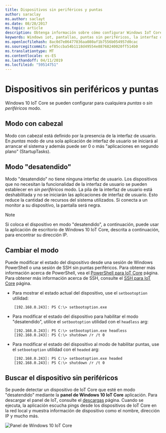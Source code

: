 ```yaml
---
title: Dispositivos sin periféricos y puntas
author: saraclay
ms.author: saclayt
ms.date: 08/28/2017
ms.topic: article
description: Obtenga información sobre cómo configurar Windows IoT Core para el modo con cabezal o sin periféricos de los dispositivos.
keywords: Windows iot, pantallas, puntas sin periféricos, la interfaz de usuario
ms.openlocfilehash: 8ac0d7e06477836aa080af1b7556b054957d0cac
ms.sourcegitcommit: ef85ccba54b1118d49554e88768240020ff514b0
ms.translationtype: MT
ms.contentlocale: es-ES
ms.lasthandoff: 04/11/2019
ms.locfileid: "59514751"
---
```

# <a name="headed-and-headless-devices"></a>Dispositivos sin periféricos y puntas

Windows 10 IoT Core se pueden configurar para cualquiera *puntas* o *sin periféricos* modo. 

## <a name="headed-mode"></a>Modo con cabezal
Modo con cabezal está definido por la presencia de la interfaz de usuario. En *puntas* modo de una sola aplicación de interfaz de usuario se iniciará al arrancar el sistema y además puede ser 0 o más "aplicaciones en segundo plano" (StartupTasks). 

## <a name="headless-mode"></a>Modo "desatendido"
Modo "desatendido" no tiene ninguna interfaz de usuario.  Los dispositivos que no necesitan la funcionalidad de la interfaz de usuario se pueden establecer en *sin periféricos* modo. La pila de la interfaz de usuario está deshabilitada y no se iniciarán las aplicaciones de interfaz de usuario. Esto reduce la cantidad de recursos del sistema utilizados. Si conecta a un monitor a su dispositivo, la pantalla será negra.

> [!NOTE]
> Si coloca el dispositivo en modo "desatendido", a continuación, puede usar la aplicación de escritorio de Windows 10 IoT Core, descrita a continuación, para encontrar su dirección IP.

## <a name="changing-the-mode"></a>Cambiar el modo
Puede modificar el estado del dispositivo desde una sesión de Windows PowerShell o una sesión de SSH sin puntas periféricos. Para obtener más información acerca de PowerShell, vea el [PowerShell para IoT Core](../connect-your-device/PowerShell.md) página. Para obtener más información acerca de SSH, consulte el [SSH para IoT Core](../connect-your-device/SSH.md) página.

* Para mostrar el estado actual del dispositivo, use el `setbootoption` utilidad:

~~~
    [192.168.0.243]: PS C:\> setbootoption.exe
~~~

* Para modificar el estado del dispositivo para habilitar el modo "desatendido", utilice el `setbootoption` utilidad con el `headless` arg:

~~~
    [192.168.0.243]: PS C:\> setbootoption.exe headless
    [192.168.0.243]: PS C:\> shutdown /r /t 0
~~~

* Para modificar el estado del dispositivo al modo de habilitar puntas, use el `setbootoption` utilidad con el `headed` arg:

~~~
    [192.168.0.243]: PS C:\> setbootoption.exe headed
    [192.168.0.243]: PS C:\> shutdown /r /t 0
~~~

## <a name="finding-your-headless-device"></a>Buscar el dispositivo sin periféricos

Se puede detectar un dispositivo de IoT Core que esté en modo "desatendido" mediante la **panel de Windows 10 IoT Core** aplicación.  Para descargar el panel de IoT, consulte el [descargas](http://go.microsoft.com/fwlink/?LinkID=708576) página.
Cuando se ejecuta, la aplicación escucha pings desde los dispositivos de IoT Core en la red local y muestra información de dispositivo como el nombre, dirección IP y mucho más.

![Panel de Windows 10 IoT Core](../media/HeadlessMode/selectDevice.png)
